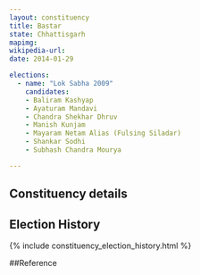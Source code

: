 ```yaml
---
layout: constituency
title: Bastar
state: Chhattisgarh
mapimg: 
wikipedia-url: 
date: 2014-01-29

elections: 
  - name: "Lok Sabha 2009"
    candidates: 
    - Baliram Kashyap 
    - Ayaturam Mandavi 
    - Chandra Shekhar Dhruv 
    - Manish Kunjam 
    - Mayaram Netam Alias (Fulsing Siladar) 
    - Shankar Sodhi 
    - Subhash Chandra Mourya 

---
```

## Constituency details


## Election History
{% include constituency_election_history.html %}

##Reference
